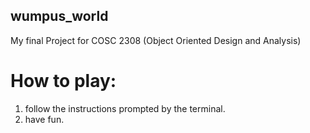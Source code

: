 ## wumpus_world
 
 
 My final Project for COSC 2308 (Object Oriented Design and Analysis)
 
 # How to play: 
  1. follow the instructions prompted by the terminal. 
  2. have fun. 
  
 
